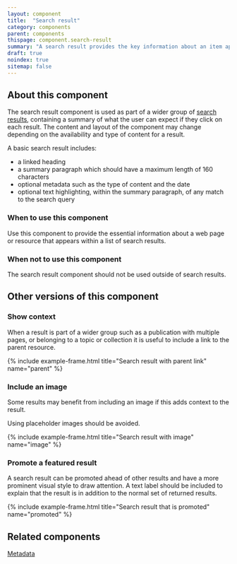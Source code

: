 ```yaml
---
layout: component
title:  "Search result"
category: components
parent: components
thispage: component.search-result
summary: "A search result provides the key information about an item appearing in a list of search results."
draft: true
noindex: true
sitemap: false
---
```


## About this component

The search result component is used as part of a wider group of [search results](/patterns/search-results/), containing a summary of what the user can expect if they click on each result. The content and layout of the component may change depending on the availability and type of content for a result.

A basic search result includes:

- a linked heading
- a summary paragraph which should have a maximum length of 160 characters
- optional metadata such as the type of content and the date
- optional text highlighting, within the summary paragraph, of any match to the search query

### When to use this component

Use this component to provide the essential information about a web page or resource that appears within a list of search results.

### When not to use this component

The search result component should not be used outside of search results.

## Other versions of this component

### Show context

When a result is part of a wider group such as a publication with multiple pages, or belonging to a topic or collection it is useful to include a link to the parent resource.

{% include example-frame.html title="Search result with parent link" name="parent" %}

### Include an image

Some results may benefit from including an image if this adds context to the result.

Using placeholder images should be avoided. 

{% include example-frame.html title="Search result with image" name="image" %}

### Promote a featured result

A search result can be promoted ahead of other results and have a more prominent visual style to draw attention. A text label should be included to explain that the result is in addition to the normal set of returned results.

{% include example-frame.html title="Search result that is promoted" name="promoted" %}

## Related components

[Metadata](/components/metadata/)
